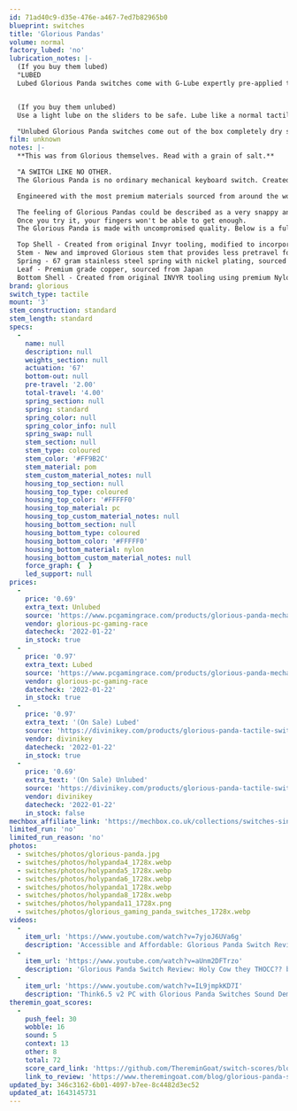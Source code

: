 ```yaml
---
id: 71ad40c9-d35e-476e-a467-7ed7b82965b0
blueprint: switches
title: 'Glorious Pandas'
volume: normal
factory_lubed: 'no'
lubrication_notes: |-
  (If you buy them lubed)
  "LUBED
  Lubed Glorious Panda switches come with G-Lube expertly pre-applied to the upper housing, spring, and stem of each switch. Perfect for someone who is looking for fully optimized sound and performance right out of the box - no prep time or disassembly needed." - [Glorious](https://www.pcgamingrace.com/products/glorious-panda-mechanical-switches)


  (If you buy them unlubed)
  Use a light lube on the sliders to be safe. Lube like a normal tactile switch.

  "Unlubed Glorious Panda switches come out of the box completely dry so you can easily apply your choice of lubricant. Perfect for hands-on users who prefer a more customized switch performance to fit their unique style. We recommend checking out our line of switch modding tools for the most efficient DIY switch lubing experience possible." - [Glorious](https://www.pcgamingrace.com/products/glorious-panda-mechanical-switches)
film: unknown
notes: |-
  **This was from Glorious themselves. Read with a grain of salt.**

  "A SWITCH LIKE NO OTHER.
  The Glorious Panda is no ordinary mechanical keyboard switch. Created from the original INVYR Panda housing molds with improved internals and upgraded materials, the GP unlocks a transcendent tactile typing experience unlike anything your fingers have ever enjoyed.

  Engineered with the most premium materials sourced from around the world, this switch features buttery-smooth operation, perfectly tactile response, and a sweet-sounding “thock” like a song from the heavens.

  The feeling of Glorious Pandas could be described as a very snappy and responsive tactile switch. They feature a strong 'bump' at the start of the downstroke with a quick snap back to position in the upstroke. You'll notice less pre-travel, smoother operation, and a quicker snap back than its "holy" cousin.
  Once you try it, your fingers won't be able to get enough.
  The Glorious Panda is made with uncompromised quality. Below is a full breakdown of each component.

  Top Shell - Created from original Invyr tooling, modified to incorporate Glorious branding, made with premium grade polycarbonate
  Stem - New and improved Glorious stem that provides less pretravel for the tactile bump to occur and a stronger upward stroke, composed of POM sourced from Japan
  Spring - 67 gram stainless steel spring with nickel plating, sourced from Korea
  Leaf - Premium grade copper, sourced from Japan
  Bottom Shell - Created from original INVYR tooling using premium Nylon PA66, 3-pin" - [Glorious](https://www.pcgamingrace.com/products/glorious-panda-mechanical-switches)
brand: glorious
switch_type: tactile
mount: '3'
stem_construction: standard
stem_length: standard
specs:
  -
    name: null
    description: null
    weights_section: null
    actuation: '67'
    bottom-out: null
    pre-travel: '2.00'
    total-travel: '4.00'
    spring_section: null
    spring: standard
    spring_color: null
    spring_color_info: null
    spring_swap: null
    stem_section: null
    stem_type: coloured
    stem_color: '#FF9B2C'
    stem_material: pom
    stem_custom_material_notes: null
    housing_top_section: null
    housing_top_type: coloured
    housing_top_color: '#FFFFF0'
    housing_top_material: pc
    housing_top_custom_material_notes: null
    housing_bottom_section: null
    housing_bottom_type: coloured
    housing_bottom_color: '#FFFFF0'
    housing_bottom_material: nylon
    housing_bottom_custom_material_notes: null
    force_graph: {  }
    led_support: null
prices:
  -
    price: '0.69'
    extra_text: Unlubed
    source: 'https://www.pcgamingrace.com/products/glorious-panda-mechanical-switches'
    vendor: glorious-pc-gaming-race
    datecheck: '2022-01-22'
    in_stock: true
  -
    price: '0.97'
    extra_text: Lubed
    source: 'https://www.pcgamingrace.com/products/glorious-panda-mechanical-switches'
    vendor: glorious-pc-gaming-race
    datecheck: '2022-01-22'
    in_stock: true
  -
    price: '0.97'
    extra_text: '(On Sale) Lubed'
    source: 'https://divinikey.com/products/glorious-panda-tactile-switches'
    vendor: divinikey
    datecheck: '2022-01-22'
    in_stock: true
  -
    price: '0.69'
    extra_text: '(On Sale) Unlubed'
    source: 'https://divinikey.com/products/glorious-panda-tactile-switches'
    vendor: divinikey
    datecheck: '2022-01-22'
    in_stock: false
mechbox_affiliate_link: 'https://mechbox.co.uk/collections/switches-singles/products/glorious-panda-switch?variant=37448142061730'
limited_run: 'no'
limited_run_reason: 'no'
photos:
  - switches/photos/glorious-panda.jpg
  - switches/photos/holypanda4_1728x.webp
  - switches/photos/holypanda5_1728x.webp
  - switches/photos/holypanda6_1728x.webp
  - switches/photos/holypanda1_1728x.webp
  - switches/photos/holypanda8_1728x.webp
  - switches/photos/holypanda11_1728x.png
  - switches/photos/glorious_gaming_panda_switches_1728x.webp
videos:
  -
    item_url: 'https://www.youtube.com/watch?v=7yjoJ6UVa6g'
    description: 'Accessible and Affordable: Glorious Panda Switch Review by Switch and Click'
  -
    item_url: 'https://www.youtube.com/watch?v=aUnm2DFTrzo'
    description: 'Glorious Panda Switch Review: Holy Cow they THOCC?? by BadSeed Tech'
  -
    item_url: 'https://www.youtube.com/watch?v=IL9jmpkKD7I'
    description: 'Think6.5 v2 PC with Glorious Panda Switches Sound Demo by alexotos'
theremin_goat_scores:
  -
    push_feel: 30
    wobble: 16
    sound: 5
    context: 13
    other: 8
    total: 72
    score_card_link: 'https://github.com/ThereminGoat/switch-scores/blob/master/Glorious%20Panda.pdf'
    link_to_review: 'https://www.theremingoat.com/blog/glorious-panda-switch-review'
updated_by: 346c3162-6b01-4097-b7ee-8c4482d3ec52
updated_at: 1643145731
---
```


